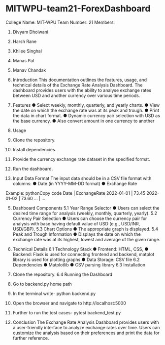 # MITWPU-team21-ForexDashboard
College Name: MIT-WPU
Team Number: 21
Members: 
1.	Divyam Dholwani
2.	Harsh Rane
3.	Khilee Singhal
4.	Manas Pal
5.	Manav Chandak


1. Introduction 
This documentation outlines the features, usage, and technical details of the Exchange Rate Analysis Dashboard. The dashboard provides users with the ability to analyse exchange rates between USD and another currency over various time periods.

2. Features 
●	Select weekly, monthly, quarterly, and yearly charts.
●	View the date on which the exchange rate was at its peak and trough.
●	Print the data in chart format.
●	Dynamic currency pair selection with USD as the base currency.
●	Also convert amount in one currency to another

3. Usage 
1.	Clone the repository.
2.	Install dependencies.
3.	Provide the currency exchange rate dataset in the specified format.
4.	Run the dashboard.

4. Input Data Format 
The input data should be in a CSV file format with columns:
●	Date (in YYYY-MM-DD format)
●	Exchange Rate

Example:
pythonCopy code
Date | ExchangeRate 2022-01-01 | 73.45 2022-01-02 | 73.60 ... | ... 

5. Dashboard Components <a name="dashboard-components"></a>
5.1 Year Range Selector
●	Users can select the desired time range for analysis (weekly, monthly, quarterly, yearly).
5.2 Currency Pair Selection
●	Users can choose the currency pair for analysis with base having default value of USD        (e.g., USD/INR, USD/GBP).
5.3 Chart Options
●	The appropriate graph is displayed.
5.4 Peak and Trough Information
●	Displays the date on which the exchange rate was at its highest, lowest and average of the given range.

6. Technical Details 
6.1 Technology Stack
●	Frontend: HTML, CSS, 
●	Backend: Flask is used for connecting frontend and backend, matplot library is used for plotting graphs
●	Data Storage: CSV file
6.2 Dependencies
●	Matplotlib
●	CSV parsing library
6.3 Installation
1.	Clone the repository.
6.4 Running the Dashboard
1.	Go to backend.py home path
2.	In the terminal write- python backend.py
3.	Open the browser and navigate to http://localhost:5000
4.	Further to run the test cases- pytest backend_test.py

7. Conclusion 
The Exchange Rate Analysis Dashboard provides users with a user-friendly interface to analyze exchange rates over time. Users can customize the analysis based on their preferences and print the data for further reference.
